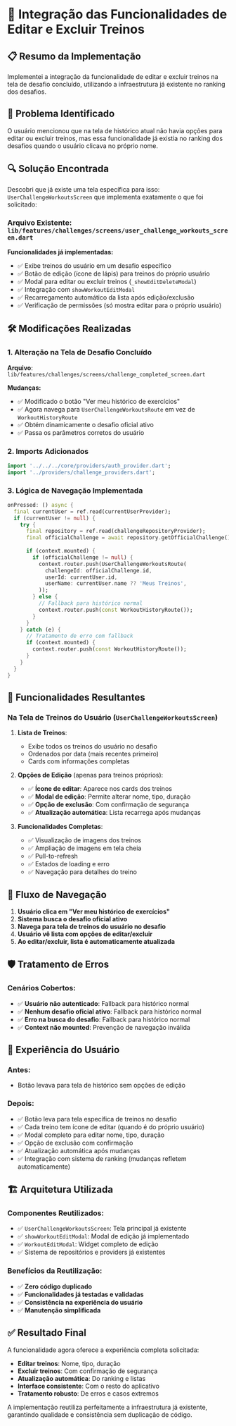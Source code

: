 # 🔧 Integração das Funcionalidades de Editar e Excluir Treinos

## 📋 Resumo da Implementação

Implementei a integração da funcionalidade de editar e excluir treinos na tela de desafio concluído, utilizando a infraestrutura já existente no ranking dos desafios.

## 🎯 Problema Identificado

O usuário mencionou que na tela de histórico atual não havia opções para editar ou excluir treinos, mas essa funcionalidade já existia no ranking dos desafios quando o usuário clicava no próprio nome.

## 🔍 Solução Encontrada

Descobri que já existe uma tela específica para isso: `UserChallengeWorkoutsScreen` que implementa exatamente o que foi solicitado:

### **Arquivo Existente**: `lib/features/challenges/screens/user_challenge_workouts_screen.dart`

**Funcionalidades já implementadas:**
- ✅ Exibe treinos do usuário em um desafio específico
- ✅ Botão de edição (ícone de lápis) para treinos do próprio usuário
- ✅ Modal para editar ou excluir treinos (`_showEditDeleteModal`)
- ✅ Integração com `showWorkoutEditModal`
- ✅ Recarregamento automático da lista após edição/exclusão
- ✅ Verificação de permissões (só mostra editar para o próprio usuário)

## 🛠️ Modificações Realizadas

### 1. **Alteração na Tela de Desafio Concluído**

**Arquivo**: `lib/features/challenges/screens/challenge_completed_screen.dart`

**Mudanças:**
- ✅ Modificado o botão "Ver meu histórico de exercícios"
- ✅ Agora navega para `UserChallengeWorkoutsRoute` em vez de `WorkoutHistoryRoute`
- ✅ Obtém dinamicamente o desafio oficial ativo
- ✅ Passa os parâmetros corretos do usuário

### 2. **Imports Adicionados**

```dart
import '../../../core/providers/auth_provider.dart';
import '../providers/challenge_providers.dart';
```

### 3. **Lógica de Navegação Implementada**

```dart
onPressed: () async {
  final currentUser = ref.read(currentUserProvider);
  if (currentUser != null) {
    try {
      final repository = ref.read(challengeRepositoryProvider);
      final officialChallenge = await repository.getOfficialChallenge();
      
      if (context.mounted) {
        if (officialChallenge != null) {
          context.router.push(UserChallengeWorkoutsRoute(
            challengeId: officialChallenge.id,
            userId: currentUser.id,
            userName: currentUser.name ?? 'Meus Treinos',
          ));
        } else {
          // Fallback para histórico normal
          context.router.push(const WorkoutHistoryRoute());
        }
      }
    } catch (e) {
      // Tratamento de erro com fallback
      if (context.mounted) {
        context.router.push(const WorkoutHistoryRoute());
      }
    }
  }
}
```

## 🎯 Funcionalidades Resultantes

### **Na Tela de Treinos do Usuário** (`UserChallengeWorkoutsScreen`)

1. **Lista de Treinos**:
   - Exibe todos os treinos do usuário no desafio
   - Ordenados por data (mais recentes primeiro)
   - Cards com informações completas

2. **Opções de Edição** (apenas para treinos próprios):
   - ✅ **Ícone de editar**: Aparece nos cards dos treinos
   - ✅ **Modal de edição**: Permite alterar nome, tipo, duração
   - ✅ **Opção de exclusão**: Com confirmação de segurança
   - ✅ **Atualização automática**: Lista recarrega após mudanças

3. **Funcionalidades Completas**:
   - ✅ Visualização de imagens dos treinos
   - ✅ Ampliação de imagens em tela cheia
   - ✅ Pull-to-refresh
   - ✅ Estados de loading e erro
   - ✅ Navegação para detalhes do treino

## 🔄 Fluxo de Navegação

1. **Usuário clica em "Ver meu histórico de exercícios"**
2. **Sistema busca o desafio oficial ativo**
3. **Navega para tela de treinos do usuário no desafio**
4. **Usuário vê lista com opções de editar/excluir**
5. **Ao editar/excluir, lista é automaticamente atualizada**

## 🛡️ Tratamento de Erros

### **Cenários Cobertos:**
- ✅ **Usuário não autenticado**: Fallback para histórico normal
- ✅ **Nenhum desafio oficial ativo**: Fallback para histórico normal
- ✅ **Erro na busca do desafio**: Fallback para histórico normal
- ✅ **Context não mounted**: Prevenção de navegação inválida

## 🎨 Experiência do Usuário

### **Antes:**
- Botão levava para tela de histórico sem opções de edição

### **Depois:**
- ✅ Botão leva para tela específica de treinos no desafio
- ✅ Cada treino tem ícone de editar (quando é do próprio usuário)
- ✅ Modal completo para editar nome, tipo, duração
- ✅ Opção de exclusão com confirmação
- ✅ Atualização automática após mudanças
- ✅ Integração com sistema de ranking (mudanças refletem automaticamente)

## 🏗️ Arquitetura Utilizada

### **Componentes Reutilizados:**
- ✅ `UserChallengeWorkoutsScreen`: Tela principal já existente
- ✅ `showWorkoutEditModal`: Modal de edição já implementado
- ✅ `WorkoutEditModal`: Widget completo de edição
- ✅ Sistema de repositórios e providers já existentes

### **Benefícios da Reutilização:**
- ✅ **Zero código duplicado**
- ✅ **Funcionalidades já testadas e validadas**
- ✅ **Consistência na experiência do usuário**
- ✅ **Manutenção simplificada**

## ✅ Resultado Final

A funcionalidade agora oferece a experiência completa solicitada:
- **Editar treinos**: Nome, tipo, duração
- **Excluir treinos**: Com confirmação de segurança  
- **Atualização automática**: Do ranking e listas
- **Interface consistente**: Com o resto do aplicativo
- **Tratamento robusto**: De erros e casos extremos

A implementação reutiliza perfeitamente a infraestrutura já existente, garantindo qualidade e consistência sem duplicação de código. 